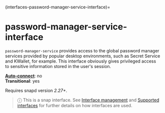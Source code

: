 (interfaces-password-manager-service-interface)=
# password-manager-service-interface

`password-manager-service` provides access to the global password manager services provided by popular desktop environments, such as Secret Service and KWallet, for example. This interface obviously gives privileged access to sensitive information stored in the user's session.


**[Auto-connect](/t/interface-management/6154#heading--auto-connections)**: no</br>
**Transitional**: yes

Requires snapd version _2.27+_.

> ⓘ  This is a snap interface. See [Interface management](/) and [Supported interfaces](/interfaces/index) for further details on how interfaces are used.

